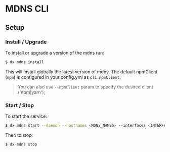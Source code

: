 # MDNS CLI

## Setup

### Install / Upgrade

To install or upgrade a version of the mdns run:

```bash
$ dx mdns install
```

This will install globally the latest version of mdns. The default npmClient (`npm`) is configured in your config.yml as `cli.npmClient`.

> You can also use `--npmClient` param to specify the desired client ('npm|yarn');


### Start / Stop

To start the service:

```bash
$ dx mdns start --daemon --hostnames <MDNS_NAMES> --interfaces <INTERFACES>
```

Then to stop:

```bash
$ dx mdns stop
```
